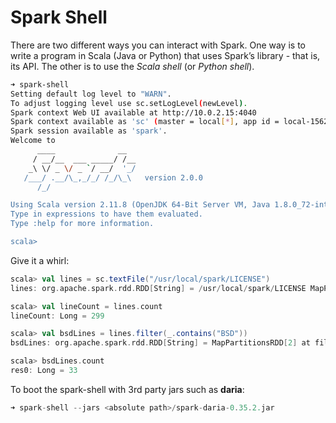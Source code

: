 # Spark Shell

There are two different ways you can interact with Spark. One way is to write a program in Scala (Java or Python) that uses Spark’s library - that is, its API. The other is to use the *Scala shell* (or *Python shell*).

```bash
➜ spark-shell
Setting default log level to "WARN".
To adjust logging level use sc.setLogLevel(newLevel).
Spark context Web UI available at http://10.0.2.15:4040
Spark context available as 'sc' (master = local[*], app id = local-1562532334327).
Spark session available as 'spark'.
Welcome to
      ____              __
     / __/__  ___ _____/ /__
    _\ \/ _ \/ _ `/ __/  '_/
   /___/ .__/\_,_/_/ /_/\_\   version 2.0.0
      /_/

Using Scala version 2.11.8 (OpenJDK 64-Bit Server VM, Java 1.8.0_72-internal)
Type in expressions to have them evaluated.
Type :help for more information.

scala>
```

Give it a whirl:

```scala
scala> val lines = sc.textFile("/usr/local/spark/LICENSE")
lines: org.apache.spark.rdd.RDD[String] = /usr/local/spark/LICENSE MapPartitionsRDD[1] at textFile at <console>:24

scala> val lineCount = lines.count
lineCount: Long = 299

scala> val bsdLines = lines.filter(_.contains("BSD"))
bsdLines: org.apache.spark.rdd.RDD[String] = MapPartitionsRDD[2] at filter at <console>:26

scala> bsdLines.count
res0: Long = 33
```

To boot the spark-shell with 3rd party jars such as **daria**:

```scala
➜ spark-shell --jars <absolute path>/spark-daria-0.35.2.jar
```